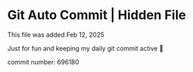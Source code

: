 # Git Auto Commit | Hidden File

This file was added Feb 12, 2025

Just for fun and keeping my daily git commit active 🤪

commit number: 696180
